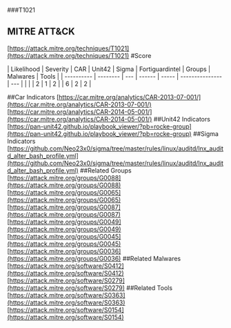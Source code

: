 ###T1021
## MITRE ATT&CK
[https://attack.mitre.org/techniques/T1021](https://attack.mitre.org/techniques/T1021)
#Score

| Likelihood | Severity | CAR | Unit42 | Sigma | Fortiguardintel | Groups | Malwares | Tools |
| ---------- | -------- | --- | ------ | ----- | --------------- | ---  |
 |   |   | 2 | 1 | 2 |   | 6 | 2 | 2 |

##Car Indicators
[https://car.mitre.org/analytics/CAR-2013-07-001/](https://car.mitre.org/analytics/CAR-2013-07-001/)
[https://car.mitre.org/analytics/CAR-2014-05-001/](https://car.mitre.org/analytics/CAR-2014-05-001/)
##Unit42 Indicators
[https://pan-unit42.github.io/playbook_viewer/?pb=rocke-group](https://pan-unit42.github.io/playbook_viewer/?pb=rocke-group)
[]()
##Sigma Indicators
[https://github.com/Neo23x0/sigma/tree/master/rules/linux/auditd/lnx_auditd_alter_bash_profile.yml](https://github.com/Neo23x0/sigma/tree/master/rules/linux/auditd/lnx_auditd_alter_bash_profile.yml)
[]()
##Related Groups
[https://attack.mitre.org/groups/G0088](https://attack.mitre.org/groups/G0088)
[https://attack.mitre.org/groups/G0065](https://attack.mitre.org/groups/G0065)
[https://attack.mitre.org/groups/G0087](https://attack.mitre.org/groups/G0087)
[https://attack.mitre.org/groups/G0049](https://attack.mitre.org/groups/G0049)
[https://attack.mitre.org/groups/G0045](https://attack.mitre.org/groups/G0045)
[https://attack.mitre.org/groups/G0036](https://attack.mitre.org/groups/G0036)
[]()
##Related Malwares
[https://attack.mitre.org/software/S0412](https://attack.mitre.org/software/S0412)
[https://attack.mitre.org/software/S0279](https://attack.mitre.org/software/S0279)
[]()
##Related Tools
[https://attack.mitre.org/software/S0363](https://attack.mitre.org/software/S0363)
[https://attack.mitre.org/software/S0154](https://attack.mitre.org/software/S0154)
[]()
